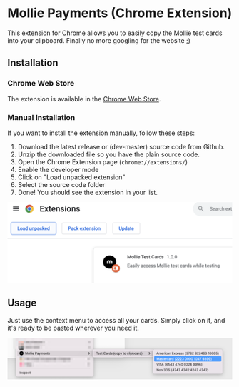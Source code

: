 # Mollie Payments (Chrome Extension)

This extension for Chrome allows you to easily copy the Mollie test cards into your clipboard.
Finally no more googling for the website ;)

## Installation

### Chrome Web Store

The extension is available in the [Chrome Web Store](https://chrome.google.com/webstore/detail/mollie-payments/ibjgjgjgjgjgjgjgjgjgjgjgjgjgjgj).

### Manual Installation

If you want to install the extension manually, follow these steps:

1. Download the latest release or (dev-master) source code from Github.
2. Unzip the downloaded file so you have the plain source code.
3. Open the Chrome Extension page (`chrome://extensions/`)
4. Enable the developer mode
5. Click on "Load unpacked extension"
6. Select the source code folder
7. Done! You should see the extension in your list.

<p align="center">
   <img src="/.github/assets/manual_installation.png">
</p>

## Usage

Just use the context menu to access all your cards.
Simply click on it, and it's ready to be pasted wherever you need it.

<p align="center">
   <img src="/.github/assets/preview.png">
</p>
